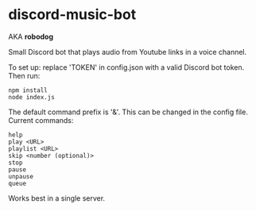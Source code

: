 # discord-music-bot
AKA **robodog**

Small Discord bot that plays audio from Youtube links in a voice channel.

To set up: replace 'TOKEN' in config.json with a valid Discord bot token. Then run: 
```
npm install
node index.js
```

The default command prefix is '&'. This can be changed in the config file.
Current commands:
```
help
play <URL>
playlist <URL>
skip <number (optional)>
stop
pause
unpause
queue
```

Works best in a single server.
